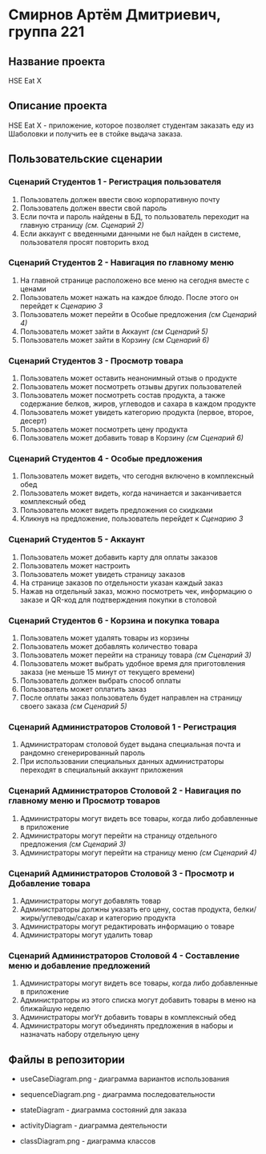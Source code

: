 # Смирнов Артём Дмитриевич, группа 221

## Название проекта

HSE Eat X

## Описание проекта

HSE Eat X - приложение, которое позволяет студентам заказать еду из Шаболовки и получить ее в стойке выдача заказа.

## Пользовательские сценарии

### Сценарий Студентов 1 - Регистрация пользователя

1. Пользователь должен ввести свою корпоративную почту
2. Пользователь должен ввести свой пароль
3. Если почта и пароль найдены в БД, то пользователь переходит на главную страницу _(см. Сценарий 2)_
4. Если аккаунт с введенными данными не был найден в системе, пользователя просят повторить вход

### Сценарий Студентов 2 - Навигация по главному меню

1. На главной странице расположено все меню на сегодня вместе с ценами
2. Пользователь может нажать на каждое блюдо. После этого он перейдет к _Сценарию 3_
3. Пользователь может перейти в Особые предложения _(см Сценарий 4)_
4. Пользователь может зайти в Аккаунт _(см Сценарий 5)_
5. Пользователь может зайти в Корзину _(см Сценарий 6)_

### Сценарий Студентов 3 - Просмотр товара

1. Пользователь может оставить неанонимный отзыв о продукте
2. Пользователь может посмотреть отзывы других пользователей
3. Пользователь может посмотреть состав продукта,
   а также содержание белков, жиров, углеводов и сахара в каждом продукте
4. Пользователь может увидеть категорию продукта (первое, второе, десерт)
5. Пользователь может посмотреть цену продукта
6. Пользователь может добавить товар в Корзину _(см Сценарий 6)_

### Сценарий Студентов 4 - Особые предложения

1. Пользователь может видеть, что сегодня включено в комплексный обед
2. Пользователь может видеть, когда начинается и заканчивается комплексный обед
3. Пользователь может видеть предложения со скидками
4. Кликнув на предложение, пользователь перейдет к _Сценарию 3_

### Сценарий Студентов 5 - Аккаунт

1. Пользователь может добавить карту для оплаты заказов
2. Пользователь может настроить
3. Пользователь может увидеть страницу заказов
4. На странице заказов по отдельности указан каждый заказ
5. Нажав на отдельный заказ, можно посмотреть чек, информацию о заказе
   и QR-код для подтверждения покупки в столовой

### Сценарий Студентов 6 - Корзина и покупка товара

1. Пользователь может удалять товары из корзины
2. Пользователь может добавлять количество товара
3. Пользователь может перейти на страницу товара _(см Сценарий 3)_
4. Пользователь может выбрать удобное время для приготовления заказа (не меньше 15 минут от текущего времени)
5. Пользователь должен выбрать способ оплаты
6. Пользователь может оплатить заказ
7. После оплаты заказ пользователь будет направлен на страницу своего заказа _(см Сценарий 5)_

### Сценарий Администраторов Столовой 1 - Регистрация

1. Администраторам столовой будет выдана специальная почта и рандомно сгенерированный пароль
2. При использовании специальных данных администраторы переходят в специальный аккаунт приложения

### Сценарий Администраторов Столовой 2 - Навигация по главному меню и Просмотр товаров

1. Администраторы могут видеть все товары, когда либо добавленные в приложение
2. Администраторы могут перейти на страницу отдельного предложения _(см Сценарий 3)_
3. Администраторы могут перейти на страницу меню _(см Сценарий 4)_

### Сценарий Администраторов Столовой 3 - Просмотр и Добавление товара

1. Администраторы могут добавлять товар
2. Администраторы должны указать его цену, состав продукта, белки/жиры/углеводы/сахар
   и категорию продукта
3. Администраторы могут редактировать информацию о товаре
4. Администраторы могут удалить товар

### Сценарий Администраторов Столовой 4 - Составление меню и добавление предложений

1.  Администраторы могут видеть все товары, когда либо добавленные в приложение
2.  Администраторы из этого списка могут добавить товары в меню на ближайшую неделю
3.  Администраторы могУт добавить товары в комплексный обед
4.  Администраторы могут объединять предложения в наборы и назначать набору отдельную цену

## Файлы в репозитории

- useCaseDiagram.png - диаграмма вариантов использования

- sequenceDiagram.png - диаграмма последовательности

- stateDiagram - диаграмма состояний для заказа

- activityDiagram - диаграмма деятельности

- classDiagram.png - диаграмма классов
